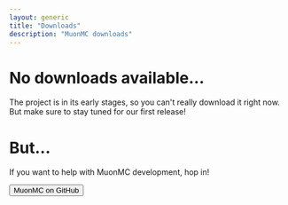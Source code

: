 ```yaml
---
layout: generic
title: "Downloads"
description: "MuonMC downloads"
---
```


# No downloads available...

The project is in its early stages, so you can't really download it right now. But make sure to stay tuned for our first release!

# But...

If you want to help with MuonMC development, hop in!

<a href="https://github.com/MuonMC">
    <button class="button-template">MuonMC on GitHub</button>
</a>